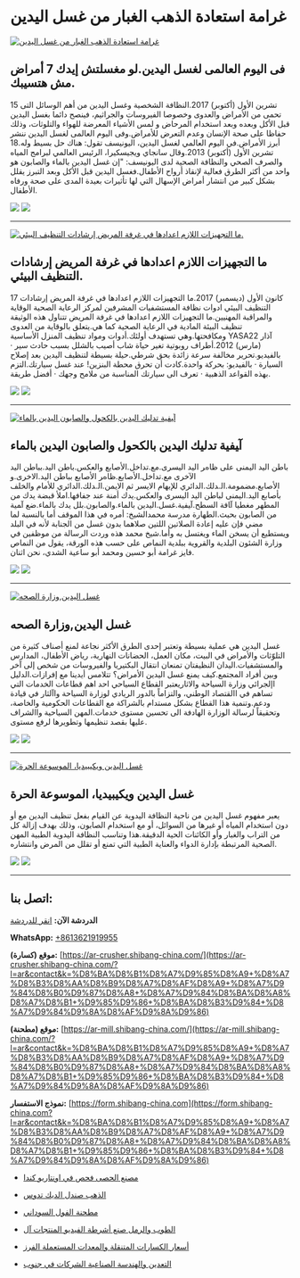 # غرامة استعادة الذهب الغبار من غسل اليدين

<a href="https://swt.shibang-china.com/?l=ar&img&k=%D8%BA%D8%B1%D8%A7%D9%85%D8%A9+%D8%A7%D8%B3%D8%AA%D8%B9%D8%A7%D8%AF%D8%A9+%D8%A7%D9%84%D8%B0%D9%87%D8%A8+%D8%A7%D9%84%D8%BA%D8%A8%D8%A7%D8%B1+%D9%85%D9%86+%D8%BA%D8%B3%D9%84+%D8%A7%D9%84%D9%8A%D8%AF%D9%8A%D9%86" target="_blank">![غرامة استعادة الذهب الغبار من غسل اليدين](http://static.shibang-china.com/all-800x300/296.jpg)</a>

## فى اليوم العالمى لغسل اليدين.لو مغسلتش إيدك 7 أمراض مش هتسيبك.
15 تشرين الأول (أكتوبر) 2017.النظافة الشخصية وغسل اليدين من أهم الوسائل التى تحمى من الأمراض والعدوى وخصوصا الفيروسات والجراثيم، فينصح دائما بغسل اليدين قبل الأكل وبعده وبعد استخدام المرحاض و لمس الأشياء المعرضة للهواء والتلوثات، وذلك حفاظا على صحة الإنسان وعدم التعرض للأمراض.وفى اليوم العالمى لغسل اليدين ننشر أبرز الأمراض.في اليوم العالمي لغسل اليدين، اليونيسف تقول: هناك حل بسيط وله.18 تشرين الأول (أكتوبر) 2013.وقال سانجاي ويجيسكيرا، الرئيس العالمي لبرامج المياه والصرف الصحي والنظافة الصحية لدى اليونيسف: &quot;إن غسل اليدين بالماء والصابون هو واحد من أكثر الطرق فعالية لإنقاذ أرواح الأطفال.فغسل اليدين قبل الأكل وبعد التبرز يقلل بشكل كبير من انتشار أمراض الإسهال التي لها تأثيرات بعيدة المدى على صحة ورفاه الأطفال.


<a href="https://whatsapp.shibangsoft.com/WhatsApp.php" target="_blank" title="WhatsApp">![](http://static.shibang-china.com/icon/whatsapp.png)</a> <a href="https://swt.shibang-china.com/?l=ar&icon&k=%D8%BA%D8%B1%D8%A7%D9%85%D8%A9+%D8%A7%D8%B3%D8%AA%D8%B9%D8%A7%D8%AF%D8%A9+%D8%A7%D9%84%D8%B0%D9%87%D8%A8+%D8%A7%D9%84%D8%BA%D8%A8%D8%A7%D8%B1+%D9%85%D9%86+%D8%BA%D8%B3%D9%84+%D8%A7%D9%84%D9%8A%D8%AF%D9%8A%D9%86" target="_blank">![](http://static.shibang-china.com/icon/chat-ar.png)</a>

---

<a href="https://swt.shibang-china.com/?l=ar&img&k=%D8%BA%D8%B1%D8%A7%D9%85%D8%A9+%D8%A7%D8%B3%D8%AA%D8%B9%D8%A7%D8%AF%D8%A9+%D8%A7%D9%84%D8%B0%D9%87%D8%A8+%D8%A7%D9%84%D8%BA%D8%A8%D8%A7%D8%B1+%D9%85%D9%86+%D8%BA%D8%B3%D9%84+%D8%A7%D9%84%D9%8A%D8%AF%D9%8A%D9%86" target="_blank">![ما التجهيزات اللازم اعدادها في غرفة المريض إرشادات التنظيف البيئي.](http://static.shibang-china.com/all-800x300/1249.jpg)</a>

## ما التجهيزات اللازم اعدادها في غرفة المريض إرشادات التنظيف البيئي.
17 كانون الأول (ديسمبر) 2017.ما التجهيزات اللازم اعدادها في غرفة المريض إرشادات التنظيف البيئي ادوات نظافة المستشفيات المشرفين لمركز الرعاية الصحية الوقاية والمراقبة المهنيين.ما التجهيزات اللازم اعدادها في غرفة المريض تتناول هذه الوثيقة تنظيف البيئة المادية في الرعاية الصحية كما هي.يتعلق بالوقاية من العدوى ومكافحتها.وهي تستهدف أولئك.أدوات ومواد تنظيف المنزل الأساسية YASA22 آذار (مارس) 2012.أطراف روبوتية تغير حياة شاب أصيب بالشلل بسبب حادث سير &middot; بالفيديو.تحرير مخالفة سرعة زائدة بحق شرطي.حيلة بسيطة لتنظيف اليدين بعد إصلاح السيارة &middot; بالفيديو: بحركة واحدة.كادت أن تحرق محطة البنزين! عند غسل سيارتك.التزم بهذه القواعد الذهبية &middot; تعرف الى سيارتك المناسبة من ملامح وجهك &middot; أفضل طريقة.


<a href="https://whatsapp.shibangsoft.com/WhatsApp.php" target="_blank" title="WhatsApp">![](http://static.shibang-china.com/icon/whatsapp.png)</a> <a href="https://swt.shibang-china.com/?l=ar&icon&k=%D8%BA%D8%B1%D8%A7%D9%85%D8%A9+%D8%A7%D8%B3%D8%AA%D8%B9%D8%A7%D8%AF%D8%A9+%D8%A7%D9%84%D8%B0%D9%87%D8%A8+%D8%A7%D9%84%D8%BA%D8%A8%D8%A7%D8%B1+%D9%85%D9%86+%D8%BA%D8%B3%D9%84+%D8%A7%D9%84%D9%8A%D8%AF%D9%8A%D9%86" target="_blank">![](http://static.shibang-china.com/icon/chat-ar.png)</a>

---

<a href="https://swt.shibang-china.com/?l=ar&img&k=%D8%BA%D8%B1%D8%A7%D9%85%D8%A9+%D8%A7%D8%B3%D8%AA%D8%B9%D8%A7%D8%AF%D8%A9+%D8%A7%D9%84%D8%B0%D9%87%D8%A8+%D8%A7%D9%84%D8%BA%D8%A8%D8%A7%D8%B1+%D9%85%D9%86+%D8%BA%D8%B3%D9%84+%D8%A7%D9%84%D9%8A%D8%AF%D9%8A%D9%86" target="_blank">![آﻴﻔﻴﺔ ﺗﺪﻟﻴﻚ اﻟﻴﺪﻳﻦ ﺑﺎﻟﻜﺤﻮل واﻟﺼﺎﺑﻮن اﻟﻴﺪﻳﻦ ﺑﺎﻟﻤﺎء](http://static.shibang-china.com/all-800x300/449.jpg)</a>

## آﻴﻔﻴﺔ ﺗﺪﻟﻴﻚ اﻟﻴﺪﻳﻦ ﺑﺎﻟﻜﺤﻮل واﻟﺼﺎﺑﻮن اﻟﻴﺪﻳﻦ ﺑﺎﻟﻤﺎء
ﺑﺎﻃﻦ اﻟﻴﺪ اﻟﻴﻤﻨﻰ ﻋﻠﻰ ﻇﺎهﺮ اﻟﻴﺪ اﻟﻴﺴﺮى.ﻣﻊ.ﺗﺪاﺧﻞ.اﻷﺻﺎﺑﻊ واﻟﻌﻜﺲ.ﺑﺎﻃﻦ اﻟﻴﺪ.ﺑﺒﺎﻃﻦ اﻟﻴﺪ اﻵﺧﺮى ﻣﻊ.ﺗﺪاﺧﻞ.اﻷﺻﺎﺑﻊ.ﻇﺎهﺮ اﻷﺻﺎﺑﻊ ﺑﺒﺎﻃﻦ اﻟﻴﺪ.اﻻﺧﺮى.و اﻷﺻﺎﺑﻊ.ﻣﻀﻤﻮﻣﺔ.اﻟ.ﺪﻟﻚ.اﻟﺪاﺋﺮي ﻟﻺﺑﻬﺎم اﻻﻳﺴﺮ ﺛﻢ اﻻﻳﻤﻦ.اﻟ.ﺪﻟﻚ.اﻟﺪاﺋﺮي ﻟﻸﻣﺎم واﻟﺨﻠﻒ ﺑﺄﺻﺎﺑﻊ اﻟﻴﺪ.اﻟﻴﻤﻨﻰ ﻟﺒﺎﻃﻦ اﻟﻴﺪ اﻟﻴﺴﺮى واﻟﻌﻜﺲ.ﻳﺪك أﻣﻨﺔ ﻋﻨﺪ ﺟﻔﺎﻓﻬﺎ.اﻣﻸ ﻗﺒﻀﺔ ﻳﺪك ﻣﻦ اﻟﻤﻄﻬﺮ ﻣﻐﻄﻴﺎ آﺎﻓﺔ اﻟﺴﻄﺢ.آﻴﻔﻴﺔ.ﻏﺴﻞ.اﻟﻴﺪﻳﻦ ﺑﺎﻟﻤﺎء.واﻟﺼﺎﺑﻮن.ﺑﻠﻞ ﻳﺪك ﺑﺎﻟﻤﺎء.ﺿﻊ آﻤﻴﺔ ﻣﻦ اﻟﺼﺎﺑﻮن ﺑﺤﻴﺚ.الطهارة مدرسة محمدالشيخ: أمره في هذا الموقف أما بالنسبة لما مضي فإن عليه إعادة الصلاتين اللتين صلاهما بدون غسل من الجنابة لأنه في البلد ويستطيع أن يسخن الماء ويغتسل به وأما.شيخ محمد هذه وردت الرسالة من موظفين في وزارة الشئون البلدية والقروية ببلدية النماص على حسب هذه الورقة، يقول من النماص فايز غرامة أبو حسين ومحمد أبو ساعية الشدي، نحن اثنان.


<a href="https://whatsapp.shibangsoft.com/WhatsApp.php" target="_blank" title="WhatsApp">![](http://static.shibang-china.com/icon/whatsapp.png)</a> <a href="https://swt.shibang-china.com/?l=ar&icon&k=%D8%BA%D8%B1%D8%A7%D9%85%D8%A9+%D8%A7%D8%B3%D8%AA%D8%B9%D8%A7%D8%AF%D8%A9+%D8%A7%D9%84%D8%B0%D9%87%D8%A8+%D8%A7%D9%84%D8%BA%D8%A8%D8%A7%D8%B1+%D9%85%D9%86+%D8%BA%D8%B3%D9%84+%D8%A7%D9%84%D9%8A%D8%AF%D9%8A%D9%86" target="_blank">![](http://static.shibang-china.com/icon/chat-ar.png)</a>

---

<a href="https://swt.shibang-china.com/?l=ar&img&k=%D8%BA%D8%B1%D8%A7%D9%85%D8%A9+%D8%A7%D8%B3%D8%AA%D8%B9%D8%A7%D8%AF%D8%A9+%D8%A7%D9%84%D8%B0%D9%87%D8%A8+%D8%A7%D9%84%D8%BA%D8%A8%D8%A7%D8%B1+%D9%85%D9%86+%D8%BA%D8%B3%D9%84+%D8%A7%D9%84%D9%8A%D8%AF%D9%8A%D9%86" target="_blank">![غسل اليدين,وزارة الصحه](http://static.shibang-china.com/all-800x300/1430.jpg)</a>

## غسل اليدين,وزارة الصحه
غسل اليدين هي عملية بسيطة وتعتبر إحدى الطرق الأكثر نجاعة لمنع أصناف كثيرة من التلوّثات والأمراض في البيت، مكان العمل، الحضانات النهارية، رياض الأطفال، المدارس والمستشفيات.اليدان النظيفتان تمنعان انتقال البكتيريا والفيروسات من شخص إلى آخر وبين أفراد المجتمع.كيف يمنع غسل اليدين الأمراض؟ تتلامس أيدينا مع إفرازات.الدليل اإلجرائي وزارة السياحة والاثاريعتبر القطاع السياحي احد اهم قطاعات الخدمات التي تساهم في االقتصاد الوطني، والتزاماً بالدور الريادي لوزارة السياحة واآلثار في قيادة ودعم.وتنمية هذا القطاع بشكل مستدام بالشراكة مع القطاعات الحكومية والخاصة، وتحقيقاً لرسالة الوزارة الهادفة الى تحسين مستوى خدمات.المهن السياحية واالشراف عليها بقصد تنظيمها وتطويرها لرفع مستوى.


<a href="https://whatsapp.shibangsoft.com/WhatsApp.php" target="_blank" title="WhatsApp">![](http://static.shibang-china.com/icon/whatsapp.png)</a> <a href="https://swt.shibang-china.com/?l=ar&icon&k=%D8%BA%D8%B1%D8%A7%D9%85%D8%A9+%D8%A7%D8%B3%D8%AA%D8%B9%D8%A7%D8%AF%D8%A9+%D8%A7%D9%84%D8%B0%D9%87%D8%A8+%D8%A7%D9%84%D8%BA%D8%A8%D8%A7%D8%B1+%D9%85%D9%86+%D8%BA%D8%B3%D9%84+%D8%A7%D9%84%D9%8A%D8%AF%D9%8A%D9%86" target="_blank">![](http://static.shibang-china.com/icon/chat-ar.png)</a>

---

<a href="https://swt.shibang-china.com/?l=ar&img&k=%D8%BA%D8%B1%D8%A7%D9%85%D8%A9+%D8%A7%D8%B3%D8%AA%D8%B9%D8%A7%D8%AF%D8%A9+%D8%A7%D9%84%D8%B0%D9%87%D8%A8+%D8%A7%D9%84%D8%BA%D8%A8%D8%A7%D8%B1+%D9%85%D9%86+%D8%BA%D8%B3%D9%84+%D8%A7%D9%84%D9%8A%D8%AF%D9%8A%D9%86" target="_blank">![غسل اليدين ويكيبيديا، الموسوعة الحرة](http://static.shibang-china.com/all-800x300/1522.jpg)</a>

## غسل اليدين ويكيبيديا، الموسوعة الحرة
يعبر مفهوم غسل اليدين من ناحية النظافة اليدوية عن القيام بفعل تنظيف اليدين مع أو دون استخدام المياه أو غيرها من السوائل، أو مع استخدام الصابون، وذلك بهدف إزالة كل من التراب والغبار وأو الكائنات الحية الدقيقة.هذا وتناسب النظافة اليدوية الطبية المهن الصحية المرتبطة بإدارة الدواء والعناية الطبية التي تمنع أو تقلل من المرض وانتشاره.

<a href="https://whatsapp.shibangsoft.com/WhatsApp.php" target="_blank" title="WhatsApp">![](http://static.shibang-china.com/icon/whatsapp.png)</a> <a href="https://swt.shibang-china.com/?l=ar&icon&k=%D8%BA%D8%B1%D8%A7%D9%85%D8%A9+%D8%A7%D8%B3%D8%AA%D8%B9%D8%A7%D8%AF%D8%A9+%D8%A7%D9%84%D8%B0%D9%87%D8%A8+%D8%A7%D9%84%D8%BA%D8%A8%D8%A7%D8%B1+%D9%85%D9%86+%D8%BA%D8%B3%D9%84+%D8%A7%D9%84%D9%8A%D8%AF%D9%8A%D9%86" target="_blank">![](http://static.shibang-china.com/icon/chat-ar.png)</a>

---
## اتصل بنا:

**الدردشة الآن:** [انقر للدردشة](https://swt.shibang-china.com?l=ar&contact&k=%D8%BA%D8%B1%D8%A7%D9%85%D8%A9+%D8%A7%D8%B3%D8%AA%D8%B9%D8%A7%D8%AF%D8%A9+%D8%A7%D9%84%D8%B0%D9%87%D8%A8+%D8%A7%D9%84%D8%BA%D8%A8%D8%A7%D8%B1+%D9%85%D9%86+%D8%BA%D8%B3%D9%84+%D8%A7%D9%84%D9%8A%D8%AF%D9%8A%D9%86)

**WhatsApp:**  [+8613621919955](https://whatsapp.shibangsoft.com/WhatsApp.php)

**موقع (كسارة):** [https://ar-crusher.shibang-china.com/](https://ar-crusher.shibang-china.com/?l=ar&contact&k=%D8%BA%D8%B1%D8%A7%D9%85%D8%A9+%D8%A7%D8%B3%D8%AA%D8%B9%D8%A7%D8%AF%D8%A9+%D8%A7%D9%84%D8%B0%D9%87%D8%A8+%D8%A7%D9%84%D8%BA%D8%A8%D8%A7%D8%B1+%D9%85%D9%86+%D8%BA%D8%B3%D9%84+%D8%A7%D9%84%D9%8A%D8%AF%D9%8A%D9%86)

**موقع (مطحنة):** [https://ar-mill.shibang-china.com/](https://ar-mill.shibang-china.com/?l=ar&contact&k=%D8%BA%D8%B1%D8%A7%D9%85%D8%A9+%D8%A7%D8%B3%D8%AA%D8%B9%D8%A7%D8%AF%D8%A9+%D8%A7%D9%84%D8%B0%D9%87%D8%A8+%D8%A7%D9%84%D8%BA%D8%A8%D8%A7%D8%B1+%D9%85%D9%86+%D8%BA%D8%B3%D9%84+%D8%A7%D9%84%D9%8A%D8%AF%D9%8A%D9%86)

**نموذج الاستفسار:** [https://form.shibang-china.com](https://form.shibang-china.com?l=ar&contact&k=%D8%BA%D8%B1%D8%A7%D9%85%D8%A9+%D8%A7%D8%B3%D8%AA%D8%B9%D8%A7%D8%AF%D8%A9+%D8%A7%D9%84%D8%B0%D9%87%D8%A8+%D8%A7%D9%84%D8%BA%D8%A8%D8%A7%D8%B1+%D9%85%D9%86+%D8%BA%D8%B3%D9%84+%D8%A7%D9%84%D9%8A%D8%AF%D9%8A%D9%86)

* [مصنع الحصى فحص في اونتاريو كندا](../25/%D9%85%D8%B5%D9%86%D8%B9%20%D8%A7%D9%84%D8%AD%D8%B5%D9%89%20%D9%81%D8%AD%D8%B5%20%D9%81%D9%8A%20%D8%A7%D9%88%D9%86%D8%AA%D8%A7%D8%B1%D9%8A%D9%88%20%D9%83%D9%86%D8%AF%D8%A7.md)

* [الذهب صندل الديك تدوس](../23/%D8%A7%D9%84%D8%B0%D9%87%D8%A8%20%D8%B5%D9%86%D8%AF%D9%84%20%D8%A7%D9%84%D8%AF%D9%8A%D9%83%20%D8%AA%D8%AF%D9%88%D8%B3.md)

* [مطحنة الفول السوداني](../21/%D9%85%D8%B7%D8%AD%D9%86%D8%A9%20%D8%A7%D9%84%D9%81%D9%88%D9%84%20%D8%A7%D9%84%D8%B3%D9%88%D8%AF%D8%A7%D9%86%D9%8A.md)

* [الطوب والرمل صنع أشرطة الفيديو المنتجات آل](../24/%D8%A7%D9%84%D8%B7%D9%88%D8%A8%20%D9%88%D8%A7%D9%84%D8%B1%D9%85%D9%84%20%D8%B5%D9%86%D8%B9%20%D8%A3%D8%B4%D8%B1%D8%B7%D8%A9%20%D8%A7%D9%84%D9%81%D9%8A%D8%AF%D9%8A%D9%88%20%D8%A7%D9%84%D9%85%D9%86%D8%AA%D8%AC%D8%A7%D8%AA%20%D8%A2%D9%84.md)

* [أسعار الكسارات المتنقلة والمعدات المستعملة الفرز](../21/%D8%A3%D8%B3%D8%B9%D8%A7%D8%B1%20%D8%A7%D9%84%D9%83%D8%B3%D8%A7%D8%B1%D8%A7%D8%AA%20%D8%A7%D9%84%D9%85%D8%AA%D9%86%D9%82%D9%84%D8%A9%20%D9%88%D8%A7%D9%84%D9%85%D8%B9%D8%AF%D8%A7%D8%AA%20%D8%A7%D9%84%D9%85%D8%B3%D8%AA%D8%B9%D9%85%D9%84%D8%A9%20%D8%A7%D9%84%D9%81%D8%B1%D8%B2.md)

* [التعدين والهندسة الصناعية الشركات في جنوب](../23/%D8%A7%D9%84%D8%AA%D8%B9%D8%AF%D9%8A%D9%86%20%D9%88%D8%A7%D9%84%D9%87%D9%86%D8%AF%D8%B3%D8%A9%20%D8%A7%D9%84%D8%B5%D9%86%D8%A7%D8%B9%D9%8A%D8%A9%20%D8%A7%D9%84%D8%B4%D8%B1%D9%83%D8%A7%D8%AA%20%D9%81%D9%8A%20%D8%AC%D9%86%D9%88%D8%A8.md)